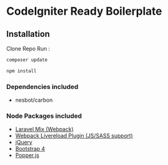 # CodeIgniter Ready Boilerplate

## Installation
Clone Repo
Run :
```sh
composer update
```
```sh
npm install
```
 
### Dependencies included
- nesbot/carbon

### Node Packages included
- [Laravel Mix (Webpack) ](https://github.com/JeffreyWay/laravel-mix)
- [Webpack Livereload Plugin (JS/SASS support)](https://github.com/statianzo/webpack-livereload-plugin)
- [jQuery](https://github.com/jquery/jquery)
- [Bootstrap 4](https://github.com/twbs/bootstrap)
- [Popper.js](https://github.com/FezVrasta/popper.js)



